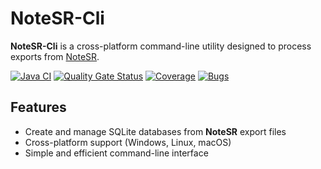 # NoteSR-Cli

**NoteSR-Cli** is a cross-platform command-line utility designed to process exports from [NoteSR](https://github.com/zHd4/NoteSR).

[![Java CI](https://github.com/zHd4/NoteSR-Cli/actions/workflows/main.yml/badge.svg)](https://github.com/zHd4/NoteSR-Cli/actions/workflows/ci.yml)
[![Quality Gate Status](https://sonarcloud.io/api/project_badges/measure?project=zHd4_NoteSR-Cli&metric=alert_status)](https://sonarcloud.io/summary/new_code?id=zHd4_NoteSR-Cli)
[![Coverage](https://sonarcloud.io/api/project_badges/measure?project=zHd4_NoteSR-Cli&metric=coverage)](https://sonarcloud.io/summary/new_code?id=zHd4_NoteSR-Cli)
[![Bugs](https://sonarcloud.io/api/project_badges/measure?project=zHd4_NoteSR-Cli&metric=bugs)](https://sonarcloud.io/summary/new_code?id=zHd4_NoteSR-Cli)

## Features
- Create and manage SQLite databases from **NoteSR** export files
- Cross-platform support (Windows, Linux, macOS)
- Simple and efficient command-line interface
